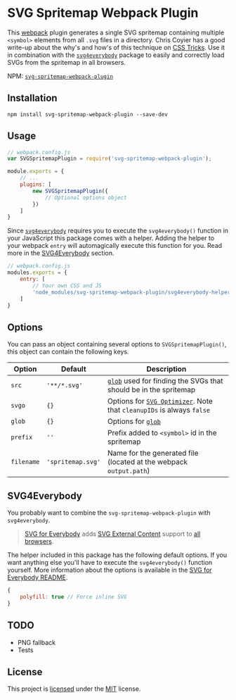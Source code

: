 # SVG Spritemap Webpack Plugin
This [webpack](https://webpack.github.io/) plugin generates a single SVG spritemap containing multiple `<symbol>` elements from all `.svg` files in a directory. Chris Coyier has a good write-up about the why's and how's of this technique on [CSS Tricks](https://css-tricks.com/svg-symbol-good-choice-icons/). Use it in combination with the [`svg4everybody`](https://github.com/jonathantneal/svg4everybody) package to easily and correctly load SVGs from the spritemap in all browsers.

NPM: [`svg-spritemap-webpack-plugin`](https://npmjs.com/package/svg-spritemap-webpack-plugin)

## Installation
```shell
npm install svg-spritemap-webpack-plugin --save-dev
```

## Usage
```js
// webpack.config.js
var SVGSpritemapPlugin = require('svg-spritemap-webpack-plugin');

module.exports = {
    // ...
    plugins: [
        new SVGSpritemapPlugin({
            // Optional options object
        })
    ]
}
```

Since [`svg4everybody`](https://github.com/jonathantneal/svg4everybody) requires you to execute the `svg4everybody()` function in your JavaScript this package comes with a helper. Adding the helper to your webpack `entry` will automagically execute this function for you. Read more in the [SVG4Everybody](#svg4everybody) section.

```js
// webpack.config.js
modules.exports = {
    entry: [
        // Your own CSS and JS
        'node_modules/svg-spritemap-webpack-plugin/svg4everybody-helper.js'
    ]
}
```

## Options
You can pass an object containing several options to `SVGSpritemapPlugin()`, this object can contain the following keys.

| Option     | Default           | Description                                                                                            |
| ---------- | ----------------- | ------------------------------------------------------------------------------------------------------ |
| `src`      | `'**/*.svg'`      | [`glob`](http://npmjs.com/package/glob) used for finding the SVGs that should be in the spritemap      |
| `svgo`     | `{}`              | Options for [`SVG Optimizer`](http://npmjs.com/package/svgo). Note that `cleanupIDs` is always `false` |
| `glob`     | `{}`              | Options for [`glob`](http://npmjs.com/package/glob)                                                    |
| `prefix`   | `''`              | Prefix added to `<symbol>` id in the spritemap                                                         |
| `filename` | `'spritemap.svg'` | Name for the generated file (located at the webpack `output.path`)                                     |

## SVG4Everybody
You probably want to combine the `svg-spritemap-webpack-plugin` with `svg4everybody`.

> [SVG for Everybody](https://github.com/jonathantneal/svg4everybody) adds [SVG External Content](http://css-tricks.com/svg-sprites-use-better-icon-fonts/##Browser+Support) support to [all browsers](http://caniuse.com/svg).

The helper included in this package has the following default options. If you want anything else you'll have to execute the `svg4everybody()` function yourself. More information about the options is available in the [SVG for Everybody README](https://github.com/jonathantneal/svg4everybody/blob/master/README.md).

```js
{
    polyfill: true // Force inline SVG
}
```

## TODO
- PNG fallback
- Tests

## License
This project is [licensed](LICENSE.md) under the [MIT](https://opensource.org/licenses/MIT) license.
